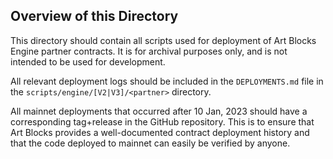 ## Overview of this Directory

This directory should contain all scripts used for deployment of Art Blocks Engine partner contracts. It is for archival purposes only, and is not intended to be used for development.

All relevant deployment logs should be included in the `DEPLOYMENTS.md` file in the `scripts/engine/[V2|V3]/<partner>` directory.

All mainnet deployments that occurred after 10 Jan, 2023 should have a corresponding tag+release in the GitHub repository. This is to ensure that Art Blocks provides a well-documented contract deployment history and that the code deployed to mainnet can easily be verified by anyone.
